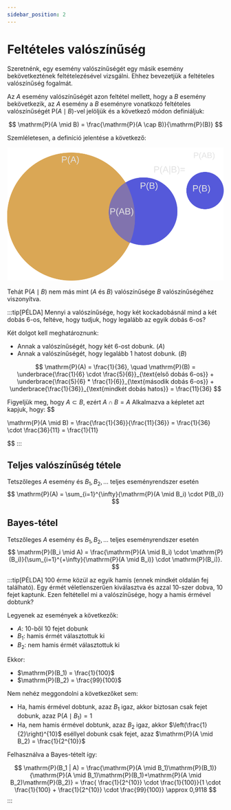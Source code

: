 ```yaml
---
sidebar_position: 2
---
```


# Feltételes valószínűség

Szeretnénk, egy esemény valószínűségét egy másik esemény bekövetkeztének feltételezésével vizsgálni. Ehhez bevezetjük a
feltételes valószínűség fogalmát.

Az $A$ esemény valószínűségét azon feltétel mellett, hogy a $B$ esemény bekövetkezik, az $A$ esemény a $B$ eseményre
vonatkozó feltételes valószínűségét $\mathrm{P}(A\mid B)$-vel jelöljük és a következő módon definiáljuk:

$$
\mathrm{P}(A \mid B) = \frac{\mathrm{P}(A \cap B)}{\mathrm{P}(B)}
$$

Szemléletesen, a definíció jelentése a következő:

![cond.svg](cond.svg)

Tehát $\mathrm{P}(A\mid B)$ nem más mint $(A \text{ és } B)$ valószínűsége $B$ valószínűségéhez viszonyítva.

:::tip[PÉLDA]
Mennyi a valószínűsége, hogy két kockadobásnál mind a két dobás 6-os, feltéve, hogy tudjuk, hogy legalább az egyik dobás
6-os?

Két dolgot kell meghatároznunk:
- Annak a valószínűségét, hogy két 6-ost dobunk. $(A)$
- Annak a valószínűségét, hogy legalább 1 hatost dobunk. $(B)$

$$
\mathrm{P}(A) = \frac{1}{36},
\quad
\mathrm{P}(B) =
\underbrace{\frac{1}{6} \cdot \frac{5}{6}}_{\text{első dobás 6-os}} +
\underbrace{\frac{5}{6} * \frac{1}{6}}_{\text{második dobás 6-os}} +
\underbrace{\frac{1}{36}}_{\text{mindkét dobás hatos}}
= \frac{11}{36}
$$

Figyeljük meg, hogy $A \subset B$, ezért $A \cap B = A$  Alkalmazva a képletet azt kapjuk, hogy:
$$

\mathrm{P}(A \mid B) = \frac{\frac{1}{36}}{\frac{11}{36}} = \frac{1}{36} \cdot \frac{36}{11} = \frac{1}{11}

$$
:::



## Teljes valószínűség tétele

Tetszőleges $A$ esemény és $B_1, B_2, \dots$ teljes eseményrendszer esetén
$$
\mathrm{P}(A) = \sum_{i=1}^{\infty}{\mathrm{P}(A \mid B_i) \cdot P(B_i)} 
$$

## Bayes-tétel

Tetszőleges $A$ esemény és $B_1, B_2, \dots$ teljes eseményrendszer esetén
$$
\mathrm{P}(B_i \mid A) = \frac{\mathrm{P}(A \mid B_i) \cdot \mathrm{P}(B_i)}{\sum_{i=1}^{+\infty}{\mathrm{P}(A \mid B_i)} \cdot \mathrm{P}(B_i)}.
$$

:::tip[PÉLDA]
100 érme közül az egyik hamis (ennek mindkét oldalán fej található). Egy érmét véletlenszerűen kiválasztva és
azzal 10-szer dobva, 10 fejet kaptunk. Ezen feltétellel mi a valószínűsége, hogy a hamis érmével dobtunk?

Legyenek az események a következők:
- $A$: 10-ből 10 fejet dobunk
- $B_1$: hamis érmét választottuk ki
- $B_2$: nem hamis érmét választottuk ki

Ekkor:
- $\mathrm{P}(B_1) = \frac{1}{100}$
- $\mathrm{P}(B_2) = \frac{99}{100}$

Nem nehéz meggondolni a következőket sem:
- Ha, hamis érmével dobtunk, azaz $B_1$ igaz, akkor biztosan csak fejet dobunk, azaz $\mathrm{P}(A \mid B_1) = 1$
- Ha, nem hamis érmével dobtunk, azaz $B_2$ igaz, akkor $\left(\frac{1}{2}\right)^{10}$ eséllyel dobunk csak fejet, azaz $\mathrm{P}(A \mid B_2) = \frac{1}{2^{10}}$

Felhasználva a Bayes-tételt így:

$$
\mathrm{P}(B_1 | A) =
\frac{\mathrm{P}(A \mid B_1)\mathrm{P}(B_1)}{\mathrm{P}(A \mid B_1)\mathrm{P}(B_1)+\mathrm{P}(A \mid B_2)\mathrm{P}(B_2)} =
\frac{ \frac{1}{2^{10}} \cdot \frac{1}{100}}{1 \cdot \frac{1}{100} + \frac{1}{2^{10}} \cdot \frac{99}{100}} \approx 0,9118
$$
:::
